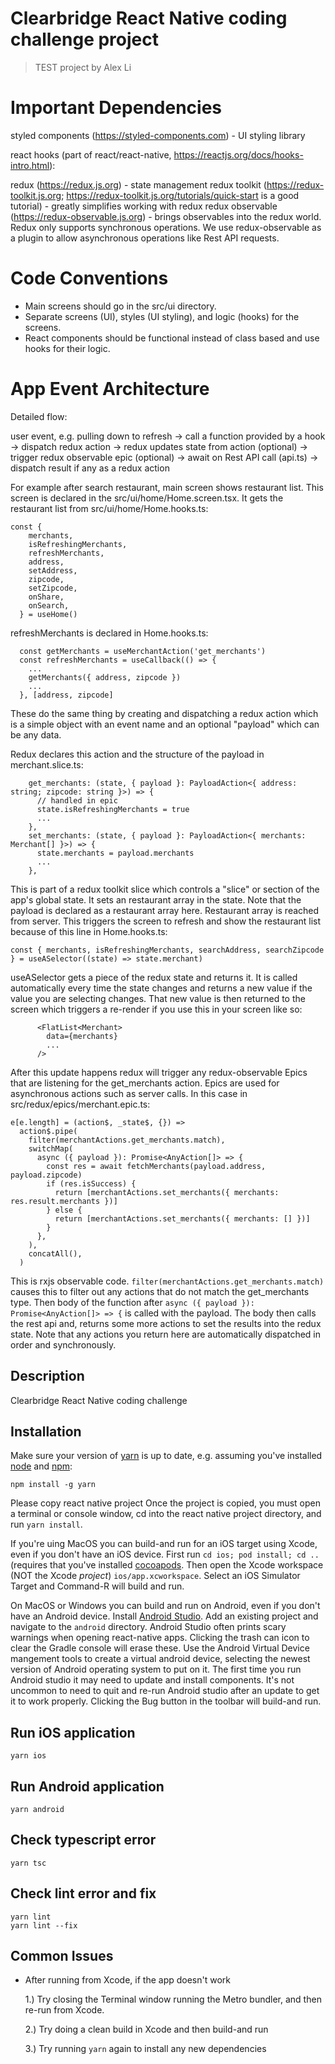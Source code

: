 # Clearbridge React Native coding challenge project

> TEST project by Alex Li

# Important Dependencies

styled components (https://styled-components.com) - UI styling library

react hooks (part of react/react-native, https://reactjs.org/docs/hooks-intro.html): 

redux (https://redux.js.org) - state management
redux toolkit (https://redux-toolkit.js.org; https://redux-toolkit.js.org/tutorials/quick-start is a good tutorial) - greatly simplifies working with redux
redux observable (https://redux-observable.js.org) - brings observables into the redux world. Redux only supports synchronous operations. We use redux-observable as a plugin to allow asynchronous operations like Rest API requests.

# Code Conventions

- Main screens should go in the src/ui directory.
- Separate screens (UI), styles (UI styling), and logic (hooks) for the screens.
- React components should be functional instead of class based and use hooks for their logic.

# App Event Architecture

Detailed flow:

user event, e.g. pulling down to refresh -> call a function provided by a hook -> dispatch redux action -> redux updates state from action (optional) -> trigger redux observable epic (optional) -> await on Rest API call (api.ts) -> dispatch result if any as a redux action

For example after search restaurant, main screen shows restaurant list.
This screen is declared in the src/ui/home/Home.screen.tsx. It gets the restaurant list from src/ui/home/Home.hooks.ts:

```
const {
    merchants,
    isRefreshingMerchants,
    refreshMerchants,
    address,
    setAddress,
    zipcode,
    setZipcode,
    onShare,
    onSearch,
  } = useHome()

```

refreshMerchants is declared in Home.hooks.ts:

```
  const getMerchants = useMerchantAction('get_merchants')
  const refreshMerchants = useCallback(() => {
    ...
    getMerchants({ address, zipcode })
    ...
  }, [address, zipcode]

```

These do the same thing by creating and dispatching a redux action which is a simple object with an event name and an optional "payload" which can be any data.

Redux declares this action and the structure of the payload in merchant.slice.ts:
```
    get_merchants: (state, { payload }: PayloadAction<{ address: string; zipcode: string }>) => {
      // handled in epic
      state.isRefreshingMerchants = true
      ...
    },
    set_merchants: (state, { payload }: PayloadAction<{ merchants: Merchant[] }>) => {
      state.merchants = payload.merchants
      ...
    },
```

This is part of a redux toolkit slice which controls a "slice" or section of the app's global state. It sets an restaurant array in the state. Note that the payload is declared as a restaurant array here. Restaurant array is reached from server. This triggers the screen to refresh and show the restaurant list because of this line in Home.hooks.ts:

```
const { merchants, isRefreshingMerchants, searchAddress, searchZipcode } = useASelector((state) => state.merchant)
```

useASelector gets a piece of the redux state and returns it. It is called automatically every time the state changes and returns a new value if the value you are selecting changes. That new value is then returned to the screen which triggers a re-render if you use this in your screen like so:

```
      <FlatList<Merchant>
        data={merchants}
        ...
      />
```

After this update happens redux will trigger any redux-observable Epics that are listening for the get_merchants action. Epics are used for asynchronous actions such as server calls. In this case in src/redux/epics/merchant.epic.ts:

```
e[e.length] = (action$, _state$, {}) =>
  action$.pipe(
    filter(merchantActions.get_merchants.match),
    switchMap(
      async ({ payload }): Promise<AnyAction[]> => {
        const res = await fetchMerchants(payload.address, payload.zipcode)
        if (res.isSuccess) {
          return [merchantActions.set_merchants({ merchants: res.result.merchants })]
        } else {
          return [merchantActions.set_merchants({ merchants: [] })]
        }
      },
    ),
    concatAll(),
  )

```

This is rxjs observable code. ```filter(merchantActions.get_merchants.match)``` causes this to filter out any actions that do not match the get_merchants type. Then body of the function after ```async ({ payload }): Promise<AnyAction[]> => {``` is called with the payload. The body then calls the rest api and, returns some more actions to set the results into the redux state. Note that any actions you return here are automatically dispatched in order and synchronously.

## Description

Clearbridge React Native coding challenge 

## Installation

Make sure your version of [yarn](https://www.yarnpkg.com/) is up to date, e.g. assuming you've installed [node](https://nodejs.org/en/download/) and [npm](https://www.npmjs.com/get-npm):

```
npm install -g yarn

```

Please copy react native project
Once the project is copied, you must open a terminal or console window, cd into the react native project directory, and run `yarn install`.

If you're uing MacOS you can build-and run for an iOS target using Xcode, even if you don't have an iOS device. First run `cd ios; pod install; cd ..` (requires that you've installed [cocoapods](https://cocoapods.org/). Then open the Xcode workspace (NOT the Xcode _project_) `ios/app.xcworkspace`. Select an iOS Simulator Target and Command-R will build and run.

On MacOS or Windows you can build and run on Android, even if you don't have an Android device. Install [Android Studio](https://developer.android.com/studio/install). Add an existing project and navigate to the `android` directory. Android Studio often prints scary warnings when opening react-native apps. Clicking the trash can icon to clear the Gradle console will erase these. Use the Android Virtual Device mangement tools to create a virtual android device, selecting the newest version of Android operating system to put on it. The first time you run Android studio it may need to update and install components. It's not uncommon to need to quit and re-run Android studio after an update to get it to work properly. Clicking the Bug button in the toolbar will build-and run.

## Run iOS application
```
yarn ios
```

## Run Android application
```
yarn android
```

## Check typescript error
```
yarn tsc
```

## Check lint error and fix
```
yarn lint
yarn lint --fix
```

## Common Issues

- After running from Xcode, if the app doesn't work

  1.) Try closing the Terminal window running the Metro bundler, and then re-run from Xcode.

  2.) Try doing a clean build in Xcode and then build-and run

  3.) Try running `yarn` again to install any new dependencies

